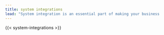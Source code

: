 ```yaml
---
title: system integrations
lead: "System integration is an essential part of making your business work better. Let us create the ideal workflow for you to automatically sync inventory and manage orders with ease. The result? A significantly more efficient way of doing business, every day."
---
```


{{< system-integrations >}}